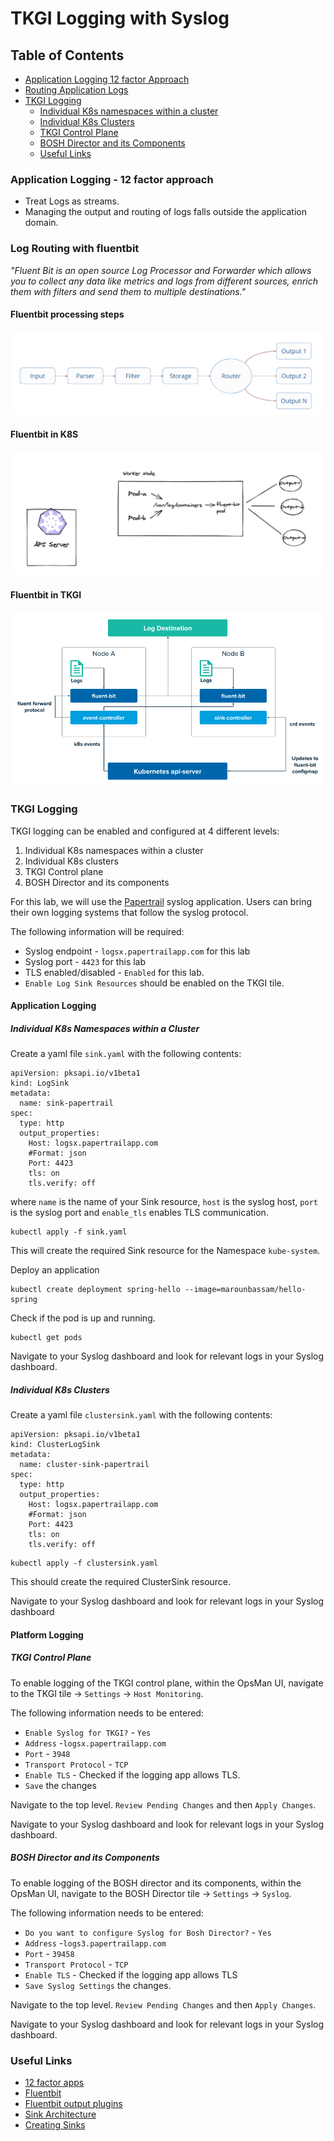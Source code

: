 # TKGI Logging with Syslog

## Table of Contents
- [Application Logging 12 factor Approach](#application-logging-12-factor-approach)
- [Routing Application Logs](#log-routing-with-fluent-bit)
- [TKGI Logging](#tkgi-logging)
    - [Individual K8s namespaces within a cluster](#individual-k8s-namespaces-within-a-cluster)
    - [Individual K8s Clusters](#individual-k8s-clusters)
    - [TKGI Control Plane](#tkgi-control-plane)
    - [BOSH Director and its Components](#bosh-director-and-its-components)
    - [Useful Links](#useful-links)

### Application Logging - 12 factor approach

 - Treat Logs as streams.
 - Managing the output and routing of logs falls outside the application domain.

### Log Routing with fluentbit

*"Fluent Bit is an open source Log Processor and Forwarder which allows you to collect any data like metrics and logs from different sources, enrich them with filters and send them to multiple destinations."*

#### Fluentbit processing steps

![fluent-bit](./fluentbit.png)

#### Fluentbit in K8S

![fluent-bit-in-k8s](./fluentbit_in_k8s.png)

#### Fluentbit in TKGI

![fluent-bit-in-tkgi](./fluentbit_in_tkgi.png)

### TKGI Logging

TKGI logging can be enabled and configured at 4 different levels:

1. Individual K8s namespaces within a cluster
2. Individual K8s clusters
3. TKGI Control plane
4. BOSH Director and its components

For this lab, we will use the [Papertrail](https://papertrailapp.com) syslog application. Users can bring their own logging systems that follow the syslog protocol.

The following information will be required:

* Syslog endpoint - `logsx.papertrailapp.com` for this lab
* Syslog port - `4423` for this lab
* TLS enabled/disabled - `Enabled` for this lab.
* `Enable Log Sink Resources` should be enabled on the TKGI tile.

#### Application Logging

##### Individual K8s Namespaces within a Cluster


Create a yaml file `sink.yaml` with the following contents:

```copy
apiVersion: pksapi.io/v1beta1
kind: LogSink
metadata:
  name: sink-papertrail
spec:
  type: http
  output_properties:
    Host: logsx.papertrailapp.com
    #Format: json
    Port: 4423
    tls: on
    tls.verify: off
```

where `name` is the name of your Sink resource, `host` is the syslog host, `port` is the syslog port and `enable_tls` enables TLS communication.

```execute
kubectl apply -f sink.yaml
```

This will create the required Sink resource for the Namespace `kube-system`.

Deploy an application

```execute
kubectl create deployment spring-hello --image=marounbassam/hello-spring
```

Check if the pod is up and running.
```execute
kubectl get pods
```

Navigate to your Syslog dashboard and look for relevant logs in your Syslog dashboard.

##### Individual K8s Clusters

Create a yaml file `clustersink.yaml` with the following contents:

```copy
apiVersion: pksapi.io/v1beta1
kind: ClusterLogSink
metadata:
  name: cluster-sink-papertrail
spec:
  type: http
  output_properties:
    Host: logsx.papertrailapp.com
    #Format: json
    Port: 4423
    tls: on
    tls.verify: off
```

```execute
kubectl apply -f clustersink.yaml
```

This should create the required ClusterSink resource.

Navigate to your Syslog dashboard and look for relevant logs in your Syslog dashboard

#### Platform Logging

##### TKGI Control Plane

To enable logging of the TKGI control plane, within the OpsMan UI, navigate to the TKGI tile -> `Settings` -> `Host Monitoring`.

The following information needs to be entered:

- `Enable Syslog for TKGI?` - `Yes`
- `Address` -`logsx.papertrailapp.com`
- `Port` - `3948`
- `Transport Protocol` - `TCP`
- `Enable TLS` - Checked if the logging app allows TLS.
- `Save` the changes

Navigate to the top level. `Review Pending Changes` and then `Apply Changes`.

Navigate to your Syslog dashboard and look for relevant logs in your Syslog dashboard.

##### BOSH Director and its Components

To enable logging of the BOSH director and its components, within the OpsMan UI, navigate to the BOSH Director tile -> `Settings` -> `Syslog`.

The following information needs to be entered:

- `Do you want to configure Syslog for Bosh Director?` - `Yes`
- `Address` -`logs3.papertrailapp.com`
- `Port` - `39458`
- `Transport Protocol` - `TCP`
- `Enable TLS` - Checked if the logging app allows TLS
- `Save Syslog Settings` the changes.

Navigate to the top level. `Review Pending Changes` and then `Apply Changes`.

Navigate to your Syslog dashboard and look for relevant logs in your Syslog dashboard.

### Useful Links
 - [12 factor apps](https://12factor.net/)
 - [Fluentbit](https://docs.fluentbit.io/manual/)
 - [Fluentbit output plugins](https://docs.fluentbit.io/manual/pipeline/outputs)
 - [Sink Architecture](https://docs.pivotal.io/tkgi/1-10/sink-architecture.html)
 - [Creating Sinks](https://docs.pivotal.io/tkgi/1-10/create-sinks.html)
